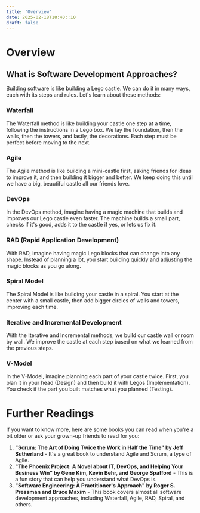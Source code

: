 ```yaml
---
title: 'Overview'
date: 2025-02-18T18:40::10
draft: false
---
```


# Overview

## What is Software Development Approaches?

Building software is like building a Lego castle. We can do it in many ways, each with its steps and rules. Let's learn about these methods:

### Waterfall

The Waterfall method is like building your castle one step at a time, following the instructions in a Lego box. We lay the foundation, then the walls, then the towers, and lastly, the decorations. Each step must be perfect before moving to the next.

### Agile

The Agile method is like building a mini-castle first, asking friends for ideas to improve it, and then building it bigger and better. We keep doing this until we have a big, beautiful castle all our friends love.

### DevOps

In the DevOps method, imagine having a magic machine that builds and improves our Lego castle even faster. The machine builds a small part, checks if it's good, adds it to the castle if yes, or lets us fix it.

### RAD (Rapid Application Development)

With RAD, imagine having magic Lego blocks that can change into any shape. Instead of planning a lot, you start building quickly and adjusting the magic blocks as you go along.

### Spiral Model

The Spiral Model is like building your castle in a spiral. You start at the center with a small castle, then add bigger circles of walls and towers, improving each time.

### Iterative and Incremental Development

With the Iterative and Incremental methods, we build our castle wall or room by wall. We improve the castle at each step based on what we learned from the previous steps.

### V-Model

In the V-Model, imagine planning each part of your castle twice. First, you plan it in your head (Design) and then build it with Legos (Implementation). You check if the part you built matches what you planned (Testing).

# Further Readings

If you want to know more, here are some books you can read when you're a bit older or ask your grown-up friends to read for you:

1. **"Scrum: The Art of Doing Twice the Work in Half the Time" by Jeff Sutherland** - It's a great book to understand Agile and Scrum, a type of Agile.
2. **"The Phoenix Project: A Novel about IT, DevOps, and Helping Your Business Win" by Gene Kim, Kevin Behr, and George Spafford** - This is a fun story that can help you understand what DevOps is.
3. **"Software Engineering: A Practitioner's Approach" by Roger S. Pressman and Bruce Maxim** - This book covers almost all software development approaches, including Waterfall, Agile, RAD, Spiral, and others.
